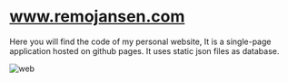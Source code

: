 www.remojansen.com
==============

Here you will find the code of my personal website, It is a single-page application hosted on github pages. It uses static json files as database.

![web](https://raw.githubusercontent.com/ower89/ower89.github.io/master/website/assets/promo.png)
